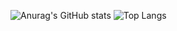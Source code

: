 ![Anurag's GitHub stats](https://github-readme-stats.vercel.app/api?username=luca-maciel&show_icons=true&theme=dracula)
![Top Langs](https://github-readme-stats.vercel.app/api/top-langs/?username=luca-maciel&layout=compact&theme=onedark)
